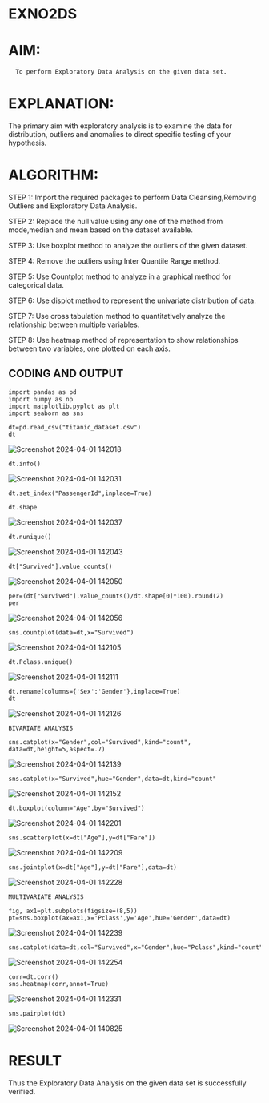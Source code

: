 # EXNO2DS
# AIM:
      To perform Exploratory Data Analysis on the given data set.
      
# EXPLANATION:
  The primary aim with exploratory analysis is to examine the data for distribution, outliers and anomalies to direct specific testing of your hypothesis.
  
# ALGORITHM:
STEP 1: Import the required packages to perform Data Cleansing,Removing Outliers and Exploratory Data Analysis.

STEP 2: Replace the null value using any one of the method from mode,median and mean based on the dataset available.

STEP 3: Use boxplot method to analyze the outliers of the given dataset.

STEP 4: Remove the outliers using Inter Quantile Range method.

STEP 5: Use Countplot method to analyze in a graphical method for categorical data.

STEP 6: Use displot method to represent the univariate distribution of data.

STEP 7: Use cross tabulation method to quantitatively analyze the relationship between multiple variables.

STEP 8: Use heatmap method of representation to show relationships between two variables, one plotted on each axis.

## CODING AND OUTPUT
~~~
import pandas as pd
import numpy as np
import matplotlib.pyplot as plt
import seaborn as sns
~~~
~~~
dt=pd.read_csv("titanic_dataset.csv")
dt
~~~
![Screenshot 2024-04-01 142018](https://github.com/Dhanu654/EXNO2DS/assets/148514965/13922c7c-02df-44cb-ae9e-b4cdaf2aabb1)

~~~
dt.info()
~~~
![Screenshot 2024-04-01 142031](https://github.com/Dhanu654/EXNO2DS/assets/148514965/e8d326dd-02de-4de8-b1de-d719a0585874)

~~~
dt.set_index("PassengerId",inplace=True)
~~~
~~~
dt.shape
~~~
![Screenshot 2024-04-01 142037](https://github.com/Dhanu654/EXNO2DS/assets/148514965/378c6da5-d155-41ae-b2d5-8f1bb06079f8)

~~~
dt.nunique()
~~~
![Screenshot 2024-04-01 142043](https://github.com/Dhanu654/EXNO2DS/assets/148514965/dfbd6c2e-47e1-43f5-adb1-452bc45da9d4)

~~~
dt["Survived"].value_counts()
~~~
![Screenshot 2024-04-01 142050](https://github.com/Dhanu654/EXNO2DS/assets/148514965/905d2dac-0c87-471f-be7e-5ab44e52ef3e)

~~~
per=(dt["Survived"].value_counts()/dt.shape[0]*100).round(2)
per
~~~
![Screenshot 2024-04-01 142056](https://github.com/Dhanu654/EXNO2DS/assets/148514965/ae6fe782-6c61-47c7-b27a-6c962bedf8d6)

~~~
sns.countplot(data=dt,x="Survived")
~~~
![Screenshot 2024-04-01 142105](https://github.com/Dhanu654/EXNO2DS/assets/148514965/f2914510-5cc0-4769-b3c0-0a4f3532d58b)

~~~
dt.Pclass.unique()
~~~
![Screenshot 2024-04-01 142111](https://github.com/Dhanu654/EXNO2DS/assets/148514965/daafb2ad-e26a-4da6-8069-193d54c61b77)

~~~
dt.rename(columns={'Sex':'Gender'},inplace=True)
dt
~~~
![Screenshot 2024-04-01 142126](https://github.com/Dhanu654/EXNO2DS/assets/148514965/caf7b020-7cdc-486d-9c21-12c43a0c8ee9)

~~~
BIVARIATE ANALYSIS
~~~
~~~
sns.catplot(x="Gender",col="Survived",kind="count", data=dt,height=5,aspect=.7)
~~~
![Screenshot 2024-04-01 142139](https://github.com/Dhanu654/EXNO2DS/assets/148514965/537140a1-50b5-43a6-8d8c-7dcb92ad02fc)

~~~
sns.catplot(x="Survived",hue="Gender",data=dt,kind="count"
~~~
![Screenshot 2024-04-01 142152](https://github.com/Dhanu654/EXNO2DS/assets/148514965/98904b6e-6069-4c97-a1ab-a99f94fe564e)

~~~
dt.boxplot(column="Age",by="Survived")
~~~
![Screenshot 2024-04-01 142201](https://github.com/Dhanu654/EXNO2DS/assets/148514965/bac18ead-b349-4c44-a78b-6c7a71fae17b)

~~~
sns.scatterplot(x=dt["Age"],y=dt["Fare"])
~~~
![Screenshot 2024-04-01 142209](https://github.com/Dhanu654/EXNO2DS/assets/148514965/5ff46d81-74a0-4bd1-9735-3b16217af504)

~~~
sns.jointplot(x=dt["Age"],y=dt["Fare"],data=dt)
~~~
![Screenshot 2024-04-01 142228](https://github.com/Dhanu654/EXNO2DS/assets/148514965/13c887f6-c071-44af-8e7b-f7644a72d7c6)

~~~
MULTIVARIATE ANALYSIS
~~~
~~~
fig, ax1=plt.subplots(figsize=(8,5))
pt=sns.boxplot(ax=ax1,x='Pclass',y='Age',hue='Gender',data=dt)
~~~
![Screenshot 2024-04-01 142239](https://github.com/Dhanu654/EXNO2DS/assets/148514965/065adddf-2696-4d7e-9e4e-ff4515319319)

~~~
sns.catplot(data=dt,col="Survived",x="Gender",hue="Pclass",kind="count")
~~~
![Screenshot 2024-04-01 142254](https://github.com/Dhanu654/EXNO2DS/assets/148514965/477f954b-6f92-48e0-bc1d-3d0feda36c2b)


~~~
corr=dt.corr()
sns.heatmap(corr,annot=True)
~~~
![Screenshot 2024-04-01 142331](https://github.com/Dhanu654/EXNO2DS/assets/148514965/50224e99-a7b5-40d6-8dc8-854c1dce2b79)


~~~
sns.pairplot(dt)
~~~
![Screenshot 2024-04-01 140825](https://github.com/Dhanu654/EXNO2DS/assets/148514965/9e87aaf2-b513-492a-80f3-dc34716b6c9d)





















# RESULT
Thus the  Exploratory Data Analysis on the given data set is successfully verified.
